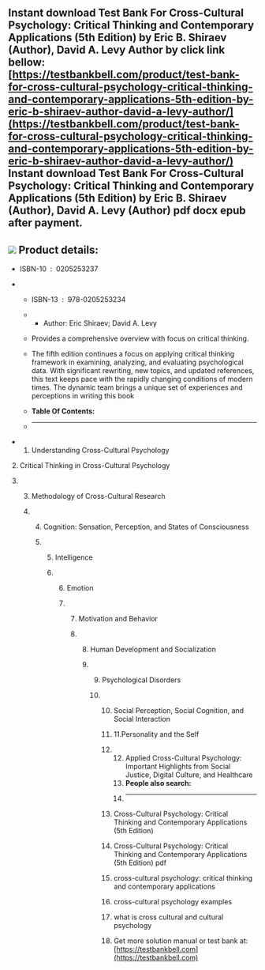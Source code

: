 Instant download **Test Bank For Cross-Cultural Psychology: Critical Thinking and Contemporary Applications (5th Edition) by Eric B. Shiraev (Author), David A. Levy Author** by click link bellow:  
[https://testbankbell.com/product/test-bank-for-cross-cultural-psychology-critical-thinking-and-contemporary-applications-5th-edition-by-eric-b-shiraev-author-david-a-levy-author/](https://testbankbell.com/product/test-bank-for-cross-cultural-psychology-critical-thinking-and-contemporary-applications-5th-edition-by-eric-b-shiraev-author-david-a-levy-author/)  
**Instant download Test Bank For Cross-Cultural Psychology: Critical Thinking and Contemporary Applications (5th Edition) by Eric B. Shiraev (Author), David A. Levy (Author) pdf docx epub after payment.**
------------------------------------------------------------------------------------------------------------------------------------------------------------------------------------------------------------


![](https://testbankbell.com/wp-content/uploads/2023/05/index__21114.1413646696.1280.1280.jpg)
**Product details:**
--------------------


* ISBN-10 ‏ : ‎ 0205253237
* * ISBN-13 ‏ : ‎ 978-0205253234
  * * Author: Eric Shiraev; David A. Levy
   
  * Provides a comprehensive overview with focus on critical thinking.
 
  * The fifth edition continues a focus on applying critical thinking framework in examining, analyzing, and evaluating psychological data. With significant rewriting, new topics, and updated references, this text keeps pace with the rapidly changing conditions of modern times. The dynamic team brings a unique set of experiences and perceptions in writing this book
  * **Table Of Contents:**
  * ----------------------
 
* 1. Understanding Cross-Cultural Psychology
 
2. Critical Thinking in Cross-Cultural Psychology

3. 3. Methodology of Cross-Cultural Research
  
   4. 4. Cognition: Sensation, Perception, and States of Consciousness
     
      5. 5. Intelligence
        
         6. 6. Emotion
           
            7. 7. Motivation and Behavior
              
               8. 8. Human Development and Socialization
                 
                  9. 9. Psychological Disorders
                    
                     10. 10. Social Perception, Social Cognition, and Social Interaction
                        
                         11. 11.Personality and the Self
                        
                         12. 12. Applied Cross-Cultural Psychology: Important Highlights from Social Justice, Digital Culture, and Healthcare
                             13. **People also search:**
                             14. -----------------------
                            
                         13. Cross-Cultural Psychology: Critical Thinking and Contemporary Applications (5th Edition)
                        
                         14. Cross-Cultural Psychology: Critical Thinking and Contemporary Applications (5th Edition) pdf
                        
                         15. cross-cultural psychology: critical thinking and contemporary applications
                        
                         16. cross-cultural psychology examples
                        
                         17. what is cross cultural and cultural psychology
                         18.  Get more solution manual or test bank at: [https://testbankbell.com](https://testbankbell.com)
